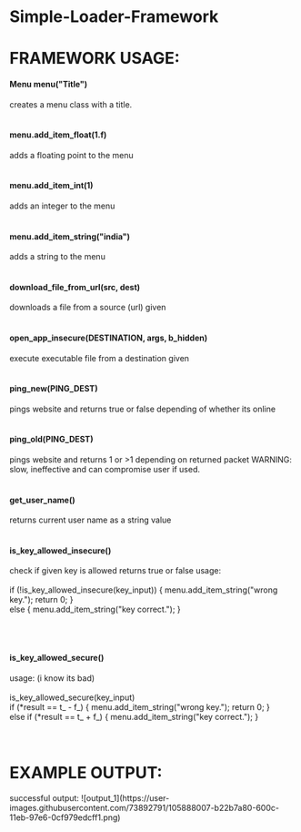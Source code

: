# Simple-Loader-Framework
<h1>FRAMEWORK USAGE:</h1>

<h4>Menu menu("Title")</h4>
  creates a menu class with a title.
</br></br>

<h4>menu.add_item_float(1.f)</h4>
  adds a floating point to the menu
  </br></br>
  
<h4>menu.add_item_int(1)</h4>
  adds an integer to the menu
</br></br>

<h4>menu.add_item_string("india")</h4>
  adds a string to the menu
  </br></br>
  
<h4>download_file_from_url(src, dest)</h4>		
  downloads a file from a source (url) given
  </br></br>
  
<h4>open_app_insecure(DESTINATION, args, b_hidden)</h4>
  execute executable file from a destination given
</br></br>

<h4>ping_new(PING_DEST)</h4>
  pings website and returns true or false depending of whether its online
  </br></br>
  
<h4>ping_old(PING_DEST)</h4>					
  pings website and returns 1 or >1 depending on returned packet
  WARNING: slow, ineffective and can compromise user if used.
  </br></br>
  
<h4>get_user_name()</h4>
  returns current user name as a string value
  </br></br>
  
<h4>is_key_allowed_insecure()	</h4>				
check if given key is allowed returns true or false
usage:</br>
</br>
if (!is_key_allowed_insecure(key_input)) { menu.add_item_string("wrong key."); return 0; }</br>
else { menu.add_item_string("key correct."); }</br>

</br></br>
<h4>is_key_allowed_secure()</h4>						
usage: (i know its bad)</br>
</br>
is_key_allowed_secure(key_input)</br>
if (*result == t_ - f_) { menu.add_item_string("wrong key."); return 0; }</br>
else if (*result == t_ + f_) { menu.add_item_string("key correct."); }</br>
</br></br>
<h1>EXAMPLE OUTPUT:</h1>
successful output:
![output_1](https://user-images.githubusercontent.com/73892791/105888007-b22b7a80-600c-11eb-97e6-0cf979edcff1.png)
